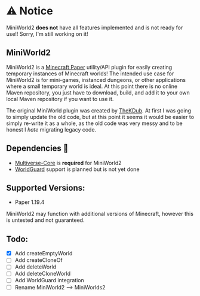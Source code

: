 # ⚠️ Notice

MiniWorld2 **does not** have all features implemented and is not ready for use!! Sorry, I'm still working on it!

## MiniWorld2

MiniWorld2 is a [Minecraft Paper](https://papermc.io/) utility/API plugin for easily creating temporary instances of Minecraft worlds!
The intended use case for MiniWorld2 is for mini-games, instanced dungeons, or other applications where
a small temporary world is ideal. At this point there is no online Maven repository, you just have to
download, build, and add it to your own local Maven repository if you want to use it.

The original MiniWorld plugin was created by [TheKDub](https://github.com/thekdub). At first I was going to simply
update the old code, but at this point it seems it would be easier to simply re-write it as a whole, as the old code
was very messy and to be honest I *hate* migrating legacy code.

## Dependencies 🧰
- [Multiverse-Core](https://www.spigotmc.org/resources/multiverse-core.390/) is **required** for MiniWorld2
- [WorldGuard](https://dev.bukkit.org/projects/worldguard) support is planned but is not yet done

## Supported Versions:
- Paper 1.19.4

MiniWorld2 may function with additional versions of Minecraft, however this is untested and not guaranteed.

## Todo:
- [x] Add createEmptyWorld
- [ ] Add createCloneOf
- [ ] Add deleteWorld
- [ ] Add deleteCloneWorld
- [ ] Add WorldGuard integration
- [ ] Rename MiniWorld2 --> MiniWorlds2
